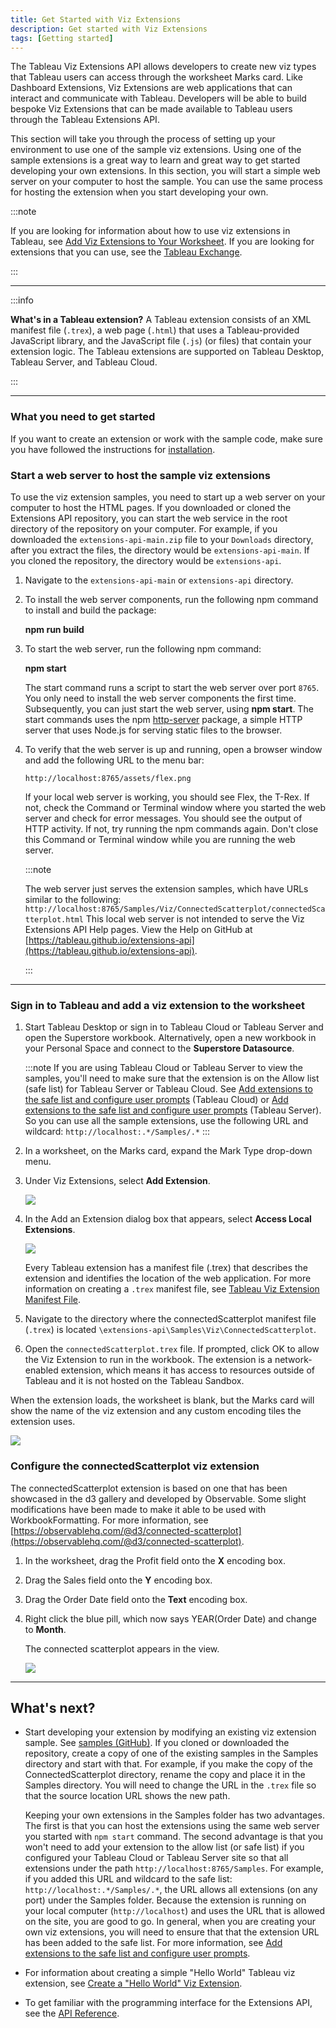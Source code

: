 ```yaml
---
title: Get Started with Viz Extensions
description: Get started with Viz Extensions
tags: [Getting started]
---
```


The Tableau Viz Extensions API allows developers to create new viz types that Tableau users can access through the worksheet Marks card. Like Dashboard Extensions, Viz Extensions are web applications that can interact and communicate with Tableau. Developers will be able to build bespoke Viz Extensions that can be made available to Tableau users through the Tableau Extensions API.

This section will take you through the process of setting up your environment to use one of the sample viz extensions. Using one of the sample extensions is a great way to learn and great way to get started developing your own extensions. In this section, you will start a simple web server on your computer to host the sample. You can use the same process for hosting the extension when you start developing your own.

:::note

If you are looking for information about how to use viz extensions in Tableau, see [Add Viz Extensions to Your Worksheet](https://help.tableau.com/v0.0/pro/desktop/en-us/viz_extensions.htm). If you are looking for extensions that you can use, see the [Tableau Exchange](https://exchange.tableau.com/).

:::

----

:::info

**What's in a Tableau extension?**
A Tableau extension consists of an XML manifest file (`.trex`), a web page (`.html`) that uses a Tableau-provided JavaScript library, and the JavaScript file (`.js`) (or files) that contain your extension logic. The Tableau extensions are supported on Tableau Desktop, Tableau Server, and Tableau Cloud.

:::

---

### What you need to get started

If you want to create an extension or work with the sample code, make sure you have followed the instructions for [installation](../installation).

### Start a web server to host the sample viz extensions

To use the viz extension samples, you need to start up a web server on your computer to host the HTML pages. If you downloaded or cloned the Extensions API repository, you can start the web service in the root directory of the repository on your computer. For example, if you downloaded the `extensions-api-main.zip` file to your `Downloads` directory, after you extract the files, the directory would be `extensions-api-main`. If you cloned the repository, the directory would be `extensions-api`.

1. Navigate to the `extensions-api-main` or `extensions-api` directory.

2. To install the web server components, run the following npm command to install and build the package:

   **npm run build**

3. To start the web server, run the following npm command:

   **npm start**

    The start command runs a script to start the web server over port `8765`. You only need to install the web server components the first time. Subsequently, you can just start the web server, using **npm start**.
    The start commands uses the npm [http-server](https://www.npmjs.com/package/http-server) package, a simple HTTP server that uses Node.js for serving static files to the browser.

4. To verify that the web server is up and running, open a browser window and add the following URL to the menu bar:

    `http://localhost:8765/assets/flex.png`

   If your local web server is working, you should see Flex, the T-Rex. If not, check the Command or Terminal window where you started the web server and check for error messages. You should see the output of HTTP activity. If not, try running the npm commands again. Don't close this Command or Terminal window while you are running the web server.

   :::note

   The web server just serves the extension samples, which have URLs similar to the following: `http://localhost:8765/Samples/Viz/ConnectedScatterplot/connectedScatterplot.html` This local web server is not intended to serve the Viz Extensions API Help pages. View the Help on GitHub at [https://tableau.github.io/extensions-api](https://tableau.github.io/extensions-api).

   :::

----

### Sign in to Tableau and add a viz extension to the worksheet

1. Start Tableau Desktop or sign in to Tableau Cloud or Tableau Server and open the Superstore workbook. Alternatively, open a new workbook in your Personal Space and connect to the **Superstore Datasource**.

   :::note
   If you are using Tableau Cloud or Tableau Server to view the samples, you'll need to make sure that the extension is on the Allow list (safe list) for Tableau Server or Tableau Cloud. See [Add extensions to the safe list and configure user prompts](https://help.tableau.com/current/online/en-us/dashboard_extensions_server.htm#add-extensions-to-the-safe-list-and-configure-user-prompts) (Tableau Cloud) or [Add extensions to the safe list and configure user prompts](https://help.tableau.com/current/server/en-us/dashboard_extensions_server.htm#add-extensions-to-the-safe-list-and-configure-user-prompts) (Tableau Server). So you can use all the sample extensions, use the following URL and wildcard: `http://localhost:.*/Samples/.*`
   :::

1. In a worksheet, on the Marks card, expand the Mark Type drop-down menu.

1. Under Viz Extensions, select **Add Extension**.

   ![](../assets/viz_ext_marks_AddExt.png)

1. In the Add an Extension dialog box that appears, select **Access Local Extensions**.

   ![](../assets/viz_ext_addlocal.png)

    Every Tableau extension has a manifest file (.trex) that describes the extension and identifies the location of the web application. For more information on creating a `.trex` manifest file, see [Tableau Viz Extension Manifest File](./trex_viz_manifest).

1. Navigate to the directory where the connectedScatterplot manifest file (`.trex`) is located
`\extensions-api\Samples\Viz\ConnectedScatterplot`.

1. Open the `connectedScatterplot.trex` file. If prompted, click OK to allow the Viz Extension to run in the workbook. The extension is a network-enabled extension, which means it has access to resources outside of Tableau and it is not hosted on the Tableau Sandbox.

When the extension loads, the worksheet is blank, but the Marks card will show the name of the viz extension and any custom encoding tiles the extension uses.

   ![](../assets/viz_ext_marks_icon.png)


### Configure the connectedScatterplot viz extension

The connectedScatterplot extension is based on one that has been showcased in the d3 gallery and developed by Observable.
Some slight modifications have been made to make it able to be used with WorkbookFormatting. For more information, see [https://observablehq.com/@d3/connected-scatterplot](https://observablehq.com/@d3/connected-scatterplot).


1. In the worksheet, drag the Profit field onto the **X** encoding box.

1. Drag the Sales field onto the **Y** encoding box.

1. Drag the Order Date field onto the **Text** encoding box.

1. Right click the blue pill, which now says YEAR(Order Date) and change to **Month**.


   The connected scatterplot appears in the view.



   ![](../assets/connectedScatterplot.png)


----
  
## What's next?

* Start developing your extension by modifying an existing viz extension sample. See [samples (GitHub)](https://github.com/tableau/extensions-api/tree/main/Samples/Viz/). If you cloned or downloaded the repository, create a copy of one of the existing samples in the Samples directory and start with that. For example, if you make the copy of the ConnectedScatterplot directory, rename the copy and place it in the Samples directory. You will need to change the URL in the `.trex` file so that the source location URL shows the new path.

   Keeping your own extensions in the Samples folder has two advantages. The first is that you can host the extensions using the same web server you started with `npm start` command. The second advantage is that you won't need to add your extension to the allow list (or safe list) if you configured your Tableau Cloud or Tableau Server site so that all extensions under the path `http://localhost:8765/Samples`. For example, if you added this URL and wildcard to the safe list: `http://localhost:.*/Samples/.*`, the URL allows all extensions (on any port) under the Samples folder.  Because the extension is running on your local computer (`http://localhost`) and uses the URL that is allowed on the site, you are good to go. In general, when you are creating your own viz extensions, you will need to ensure that that the extension URL has been added to the safe list. For more information, see [Add extensions to the safe list and configure user prompts](https://help.tableau.com/current/online/en-us/dashboard_extensions_server.htm#add-extensions-to-the-safe-list-and-configure-user-prompts).

* For information about creating a simple "Hello World" Tableau viz extension, see [Create a "Hello World" Viz Extension](./trex_viz_create).


* To get familiar with the programming interface for the Extensions API, see the [API Reference](pathname:///api/).
